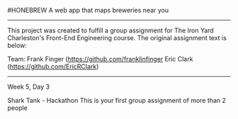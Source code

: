#HONEBREW
A web app that maps breweries near you

----------------------------------

This project was created to fulfill a group assignment for The Iron Yard Charleston's Front-End Engineering course. The original assignment text is below:

Team:
Frank Finger (https://github.com/franklinfinger
Eric Clark (https://github.com/EricRClark)

----------------------------------

Week 5, Day 3

Shark Tank - Hackathon
This is your first group assignment of more than 2 people
